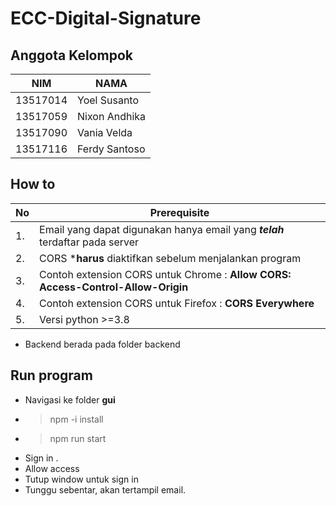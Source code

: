 # ECC-Digital-Signature

## Anggota Kelompok 
NIM  | NAMA
------------- | -------------
13517014  | Yoel Susanto
13517059  | Nixon Andhika
13517090  | Vania Velda
13517116  | Ferdy Santoso


## How to
No  | Prerequisite
------------- | -------------
1.  | Email yang dapat digunakan hanya email yang ***telah*** terdaftar pada server
2.  | CORS ***harus** diaktifkan sebelum menjalankan program
3. | Contoh extension CORS untuk Chrome : **Allow CORS: Access-Control-Allow-Origin**
4. | Contoh extension CORS untuk Firefox : **CORS Everywhere**
5. | Versi python >=3.8

* Backend berada pada folder backend

## Run program
* Navigasi ke folder **gui**
* > npm -i install
* > npm run start
* Sign in .
* Allow access 
* Tutup window untuk sign in
* Tunggu sebentar, akan tertampil email.